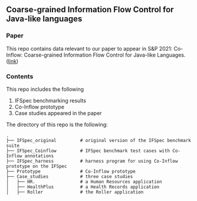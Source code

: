 ## Coarse-grained Information Flow Control for Java-like languages

### Paper

This repo contains data relevant to our paper to appear in S&P 2021: Co-Inflow: Coarse-grained Information Flow Control for Java-like Languages.([link](https://people.seas.harvard.edu/~chong/abstracts/XiangC2021.html))

### Contents
This repo includes the following

1. IFSpec benchmarking results
2. Co-Inflow prototype
3. Case studies appeared in the paper

The directory of this repo is the following: 
```
.
├── IFSpec_original         # original version of the IFSpec benchmark suite
├── IFSpec_Coinflow         # IFSpec benchmark test cases with Co-Inflow annotations
├── IFSpec_harness          # harness program for using Co-Inflow prototype on the IFSpec
├── Prototype               # Co-Inflow prototype
├── Case_studies            # three case studies
│   ├── HR.                 # a Human Resources application
│   ├── HealthPlus          # a Health Records application
│   ├── Roller              # the Roller application
```

